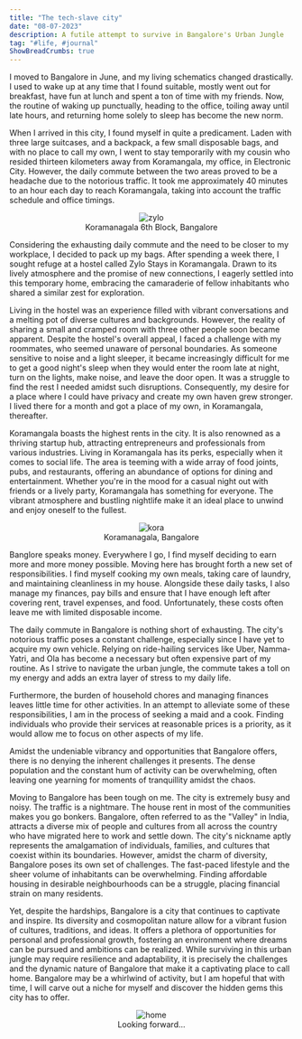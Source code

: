 ```yaml
---
title: "The tech-slave city"
date: "08-07-2023"
description: A futile attempt to survive in Bangalore's Urban Jungle
tag: "#life, #journal"
ShowBreadCrumbs: true 
---
```

<style>
 .skylab {
 justify-content: center;
 align-items: center;
 display: flex;
 flex-direction: column;
 }
</style>

I moved to Bangalore in June, and my living schematics changed drastically. I used to wake up at any time that I found suitable, mostly went out for breakfast, have fun at lunch and spent a ton of time with my friends. Now, the routine of waking up punctually, heading to the office, toiling away until late hours, and returning home solely to sleep has become the new norm.

When I arrived in this city, I found myself in quite a predicament. Laden with three large suitcases, and a backpack, a few small disposable bags, and with no place to call my own, I went to stay temporarily with my cousin who resided thirteen kilometers away from Koramangala, my office, in Electronic City. However, the daily commute between the two areas proved to be a headache due to the notorious traffic. It took me approximately 40 minutes to an hour each day to reach Koramangala, taking into account the traffic schedule and office timings.

<figure class="skylab">
<img alt='zylo' src ="https://anubhavp.dev/assets/img/lifeinametro/3.jpeg" class='h-50 w-50' >
<figcaption>
Koramanagala 6th Block, Bangalore
</figcaption>
</figure>

Considering the exhausting daily commute and the need to be closer to my workplace, I decided to pack up my bags. After spending a week there, I sought refuge at a hostel called Zylo Stays in Koramangala. Drawn to its lively atmosphere and the promise of new connections, I eagerly settled into this temporary home, embracing the camaraderie of fellow inhabitants who shared a similar zest for exploration.

Living in the hostel was an experience filled with vibrant conversations and a melting pot of diverse cultures and backgrounds. However, the reality of sharing a small and cramped room with three other people soon became apparent. Despite the hostel's overall appeal, I faced a challenge with my roommates, who seemed unaware of personal boundaries. As someone sensitive to noise and a light sleeper, it became increasingly difficult for me to get a good night's sleep when they would enter the room late at night, turn on the lights, make noise, and leave the door open. It was a struggle to find the rest I needed amidst such disruptions. Consequently, my desire for a place where I could have privacy and create my own haven grew stronger. I lived there for a month and got a place of my own, in Koramangala, thereafter.

Koramangala boasts the highest rents in the city. It is also renowned as a thriving startup hub, attracting entrepreneurs and professionals from various industries. Living in Koramangala has its perks, especially when it comes to social life. The area is teeming with a wide array of food joints, pubs, and restaurants, offering an abundance of options for dining and entertainment. Whether you're in the mood for a casual night out with friends or a lively party, Koramangala has something for everyone. The vibrant atmosphere and bustling nightlife make it an ideal place to unwind and enjoy oneself to the fullest.

<figure class="skylab">
<img alt='kora' src ="https://anubhavp.dev/assets/img/lifeinametro/2.jpeg" class='h-50 w-50' >
<figcaption>
Koramanagala, Bangalore
</figcaption>
</figure>

Banglore speaks money. Everywhere I go, I find myself deciding to earn more and more money possible. Moving here has brought forth a new set of responsibilities. I find myself cooking my own meals, taking care of laundry, and maintaining cleanliness in my house. Alongside these daily tasks, I also manage my finances, pay bills and ensure that I have enough left after covering rent, travel expenses, and food. Unfortunately, these costs often leave me with limited disposable income.

The daily commute in Bangalore is nothing short of exhausting. The city's notorious traffic poses a constant challenge, especially since I have yet to acquire my own vehicle. Relying on ride-hailing services like Uber, Namma-Yatri, and Ola has become a necessary but often expensive part of my routine. As I strive to navigate the urban jungle, the commute takes a toll on my energy and adds an extra layer of stress to my daily life.

Furthermore, the burden of household chores and managing finances leaves little time for other activities. In an attempt to alleviate some of these responsibilities, I am in the process of seeking a maid and a cook. Finding individuals who provide their services at reasonable prices is a priority, as it would allow me to focus on other aspects of my life.

Amidst the undeniable vibrancy and opportunities that Bangalore offers, there is no denying the inherent challenges it presents. The dense population and the constant hum of activity can be overwhelming, often leaving one yearning for moments of tranquillity amidst the chaos.

Moving to Bangalore has been tough on me. The city is extremely busy and noisy. The traffic is a nightmare. The house rent in most of the communities makes you go bonkers. Bangalore, often referred to as the "Valley" in India, attracts a diverse mix of people and cultures from all across the country who have migrated here to work and settle down. The city's nickname aptly represents the amalgamation of individuals, families, and cultures that coexist within its boundaries. However, amidst the charm of diversity, Bangalore poses its own set of challenges. The fast-paced lifestyle and the sheer volume of inhabitants can be overwhelming. Finding affordable housing in desirable neighbourhoods can be a struggle, placing financial strain on many residents.

Yet, despite the hardships, Bangalore is a city that continues to captivate and inspire. Its diversity and cosmopolitan nature allow for a vibrant fusion of cultures, traditions, and ideas. It offers a plethora of opportunities for personal and professional growth, fostering an environment where dreams can be pursued and ambitions can be realized. While surviving in this urban jungle may require resilience and adaptability, it is precisely the challenges and the dynamic nature of Bangalore that make it a captivating place to call home. Bangalore may be a whirlwind of activity, but I am hopeful that with time, I will carve out a niche for myself and discover the hidden gems this city has to offer.

<figure class="skylab">
<img alt='home' src ="https://anubhavp.dev/assets/img/lifeinametro/4.jpeg" class='h-50 w-50' >
<figcaption>
Looking forward...
</figcaption>
</figure>
